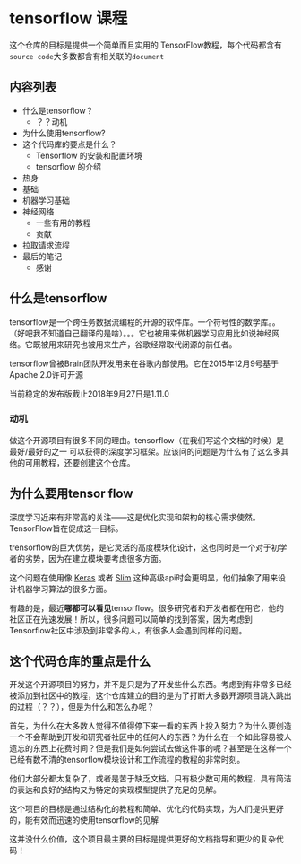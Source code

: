 # tensorflow 课程

这个仓库的目标是提供一个简单而且实用的 TensorFlow教程，每个代码都含有``source code``大多数都含有相关联的``document``

## 内容列表

- 什么是tensorflow？
  - ？？动机
- 为什么使用tensorflow?
- 这个代码库的要点是什么？
  - Tensorflow 的安装和配置环境
  - tensorflow 的介绍
- 热身
- 基础
- 机器学习基础
- 神经网络
  - 一些有用的教程
  - 贡献
- 拉取请求流程
- 最后的笔记
  - 感谢

## 什么是tensorflow

tensorflow是一个跨任务数据流编程的开源的软件库。一个符号性的数学库。。（好吧我不知道自己翻译的是啥）。。。它也被用来做机器学习应用比如说神经网络。它既被用来研究也被用来生产，谷歌经常取代闭源的前任者。

tensorflow曾被Brain团队开发用来在谷歌内部使用。它在2015年12月9号基于Apache 2.0许可开源

当前稳定的发布版截止2018年9月27日是1.11.0

### 动机

做这个开源项目有很多不同的理由。tensorflow（在我们写这个文档的时候）是最好/最好的之一 可以获得的深度学习框架。应该问的问题是为什么有了这么多其他的可用教程，还要创建这个仓库。

## 为什么要用tensor flow

深度学习近来有非常高的关注——这是优化实现和架构的核心需求使然。TensorFlow旨在促成这一目标。

trensorflow的巨大优势，是它灵活的高度模块化设计，这也同时是一个对于初学者的劣势，因为在建立模块要考虑很多方面。

这个问题在使用像 [Keras](https://keras.io/) 或者 [Slim](https://github.com/tensorflow/models/blob/031a5a4ab41170d555bc3e8f8545cf9c8e3f1b28/research/inception/inception/slim/README.md) 这种高级api时会更明显，他们抽象了用来设计机器学习算法的很多方面。

有趣的是，最近**哪都可以看见**tensorflow。很多研究者和开发者都在用它，他的社区正在光速发展！所以，很多问题可以简单的找到答案，因为考虑到Tensorflow社区中涉及到非常多的人，有很多人会遇到同样的问题。

## 这个代码仓库的重点是什么

开发这个开源项目的努力，并不是只是为了开发些什么东西。考虑到有非常多已经被添加到社区中的教程，这个仓库建立的目的是为了打断大多数开源项目跳入跳出的过程（？？），但是为什么和怎么办呢？

首先，为什么在大多数人觉得不值得停下来一看的东西上投入努力？为什么要创造一个不会帮助到开发和研究者社区中的任何人的东西？为什么在一个如此容易被人遗忘的东西上花费时间？但是我们是如何尝试去做这件事的呢？甚至是在这样一个已经有数不清的tensorflow模块设计和工作流程的教程的非常时刻。

他们大部分都太复杂了，或者是苦于缺乏文档。只有极少数可用的教程，具有简洁的表达和良好的结构又为特定的实现模型提供了充足的见解。

这个项目的目标是通过结构化的教程和简单、优化的代码实现，为人们提供更好的，能有效而迅速的使用tensorflow的见解

这并没什么价值，这个项目最主要的目标是提供更好的文档指导和更少的复杂代码！
